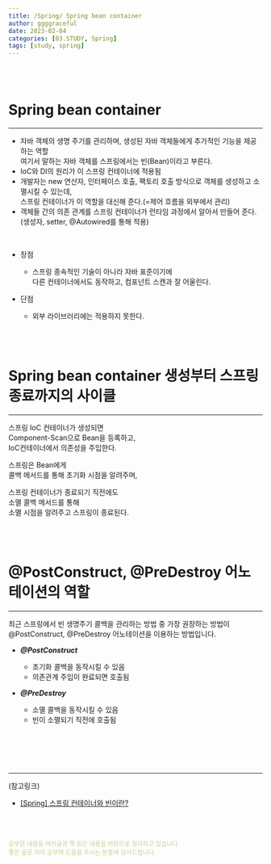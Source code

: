 ```yaml
---
title: /Spring/ Spring bean container
author: ggggraceful
date: 2023-02-04
categories: [03.STUDY, Spring]
tags: [study, spring]
---
```


<br/>
<br/>

# Spring bean container

---

- 자바 객체의 생명 주기를 관리하며, 생성된 자바 객체들에게 추가적인 기능을 제공하는 역할  
  여기서 말하는 자바 객체를 스프링에서는 빈(Bean)이라고 부른다.
- IoC와 DI의 원리가 이 스프링 컨테이너에 적용됨
- 개발자는 new 연산자, 인터페이스 호출, 팩토리 호출 방식으로 객체를 생성하고 소멸시킬 수 있는데,  
  스프링 컨테이너가 이 역할을 대신해 준다.(=제어 흐름을 외부에서 관리)
- 객체들 간의 의존 관계를 스프링 컨테이너가 런타임 과정에서 알아서 만들어 준다.  
  (생성자, setter, @Autowired를 통해 적용)

<br/>

- 장점
  - 스프링 종속적인 기술이 아니라 자바 표준이기에  
    다른 컨테이너에서도 동작하고, 컴포넌트 스캔과 잘 어울린다.  

- 단점
  - 외부 라이브러리에는 적용하지 못한다. 


<br/>
<br/>

# Spring bean container 생성부터 스프링 종료까지의 사이클

---

스프링 IoC 컨테이너가 생성되면  
Component-Scan으로 Bean을 등록하고,  
IoC컨테이너에서 의존성을 주입한다.  

스프링은 Bean에게  
콜백 메서드를 통해 초기화 시점을 알려주며,    

스프링 컨테이너가 종료되기 직전에도  
소멸 콜백 메서드를 통해  
소멸 시점을 알려주고 스프링이 종료된다.

<br/>
<br/>

# @PostConstruct, @PreDestroy 어노테이션의 역할

---

최근 스프링에서 빈 생명주기 콜백을 관리하는 방법 중 가장 권장하는 방법이  
@PostConstruct, @PreDestroy 어노테이션을 이용하는 방법입니다.

- ***@PostConstruct***
  - 초기화 콜백을 동작시킬 수 있음
  - 의존관계 주입이 완료되면 호출됨

- ***@PreDestroy***
  - 소멸 콜백을 동작시킬 수 있음
  - 빈이 소멸되기 직전에 호출됨

<br/>
<br/>







<br/>
<br/>

---

(참고링크)

- [[Spring] 스프링 컨테이너와 빈이란?](https://steady-coding.tistory.com/459)

<br/>
<br/>

<span style="font-size: 12px; color:  #cbce91"> 공부한 내용을 여러글과 책 읽은 내용을 바탕으로 정리하고 있습니다.</span>  
<span style="font-size: 12px; color:  #cbce91"> 좋은 글로 저의 공부에 도움을 주시는 분들께 감사드립니다. </span>

<!--

❤️면접예상질문 ❤️

-->

